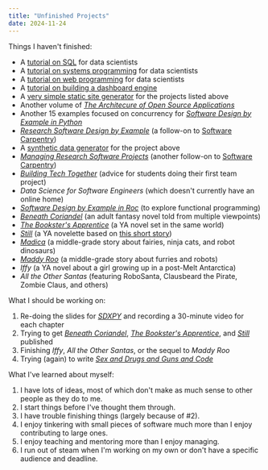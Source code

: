 ```yaml
---
title: "Unfinished Projects"
date: 2024-11-24
---
```


Things I haven't finished:

-   A [tutorial on SQL][sql-tutorial] for data scientists
-   A [tutorial on systems programming][sys-tutorial] for data scientists
-   A [tutorial on web programming][web-tutorial] for data scientists
-   A [tutorial on building a dashboard engine][dashboard-tutorial]
-   A [very simple static site generator][mccole] for the projects listed above
-   Another volume of [*The Architecure of Open Source Applications*][aosa]
-   Another 15 examples focused on concurrency for [*Software Design by Example in Python*][sdxpy]
-   [*Research Software Design by Example*][rsdx] (a follow-on to [Software Carpentry][swc])
-   A [synthetic data generator][snailz] for the project above
-   [*Managing Research Software Projects*][mrsp] (another follow-on to [Software Carpentry][swc])
-   [*Building Tech Together*][btt] (advice for students doing their first team project)
-   *Data Science for Software Engineers* (which doesn't currently have an online home)
-   [*Software Design by Example in Roc*][roc-book] (to explore functional programming)
-   [*Beneath Coriandel*][coriandel] (an adult fantasy novel told from multiple viewpoints)
-   [*The Bookster's Apprentice*][bookster] (a YA novel set in the same world)
-   [*Still*][still-book] (a YA novelette based on [this short story][still-short])
-   [*Madica*][madica] (a middle-grade story about fairies, ninja cats, and robot dinosaurs)
-   [*Maddy Roo*][maddy-roo] (a middle-grade story about furries and robots)
-   *Iffy* (a YA novel about a girl growing up in a post-Melt Antarctica)
-   *All the Other Santas* (featuring RoboSanta, Clausbeard the Pirate, Zombie Claus, and others)

What I should be working on:

1.  Re-doing the slides for [*SDXPY*][sdxpy] and recording a 30-minute video for each chapter
1.  Trying to get [*Beneath Coriandel*][coriandel], [*The Bookster's Apprentice*][bookster], and [*Still*][still-book] published
1.  Finishing *Iffy*, *All the Other Santas*, or the sequel to *Maddy Roo*
1.  Trying (again) to write [*Sex and Drugs and Guns and Code*][sdgc]

What I've learned about myself:

1.  I have lots of ideas, most of which don't make as much sense to other people as they do to me.
1.  I start things before I've thought them through.
1.  I have trouble finishing things (largely because of #2).
1.  I enjoy tinkering with small pieces of software much more than I enjoy contributing to large ones.
1.  I enjoy teaching and mentoring more than I enjoy managing.
1.  I run out of steam when I'm working on my own or don't have a specific audience and deadline.

[aosa]: https://aosabook.org/
[bookster]: @root/fiction/booksters-apprentice/
[btt]: @root/btt/
[coriandel]: @root/fiction/beneath-coriandel/
[dashboard-tutorial]: https://gvwilson.github.io/doris/
[iffy]: @root/fiction/iffy/
[maddy-roo]: @root/fiction/maddy-roo/
[madica]: @root/fiction/madica/
[mccole]: https://gvwilson.github.io/mccole/
[mrsp]: @root/mrsp/
[roc-book]: https://github.com/roc-lang/book-of-examples
[rsdx]: https://gvwilson.github.io/rsdx/
[santas]: @root/fiction/santas/
[sdgc]: @root/ideas/sdgc/
[sdxpy]: @root/sdxpy/
[snailz]: https://gvwilson.github.io/snailz/
[sql-tutorial]: https://third-bit.com/sql/
[still-book]: @root/fiction/still-book/
[still-short]: @root/fiction/still-short/
[swc]: https://software-carpentry.org/
[sys-tutorial]: https://gvwilson.github.io/sudonomicon/
[web-tutorial]: https://third-bit.com/web/
